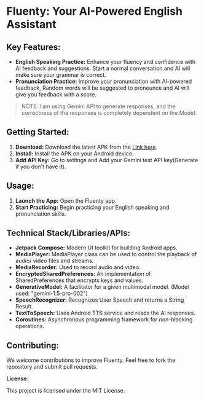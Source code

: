 # Fluenty: Your AI-Powered English Assistant

## **Key Features:**

* **English Speaking Practice:** Enhance your fluency and confidence with AI feedback and suggestions. Start a normal conversation and AI will make sure your grammar is correct.
* **Pronunciation Practice:** Improve your pronunciation with AI-powered feedback, Random words will be suggested to pronounce and AI will give you feedback with a score.

> NOTE: I am using Gemini API to generate responses, and the correctness of the responses is completely dependent on the Model.

## **Getting Started:**

1. **Download:** Download the latest APK from the [Link here](https://github.com/Sagar0-0/Fluenty/releases/download/1.0.0/Fluenty.apk).
2. **Install:** Install the APK on your Android device.
3. **Add API Key:** Go to settings and Add your Gemini test API key(Generate if you don't have it).

## **Usage:**

1. **Launch the App:** Open the Fluenty app.
2. **Start Practicing:** Begin practicing your English speaking and pronunciation skills.


## **Technical Stack/Libraries/APIs:**

* **Jetpack Compose:** Modern UI toolkit for building Android apps.
* **MediaPlayer:** MediaPlayer class can be used to control the playback of audio/ video files and streams.
* **MediaRecorder:** Used to record audio and video.
* **EncryptedSharedPreferences:** An implementation of SharedPreferences that encrypts keys and values.
* **GenerativeModel:** A facilitator for a given multimodal model. (Model used: "gemini-1.5-pro-002")
* **SpeechRecognizer:** Recognizes User Speech and returns a String Result.
* **TextToSpeech:** Uses Android TTS service and reads the AI responses.
* **Coroutines:** Asynchronous programming framework for non-blocking operations.

## **Contributing:**

We welcome contributions to improve Fluenty. Feel free to fork the repository and submit pull requests.

**License:**

This project is licensed under the MIT License.
